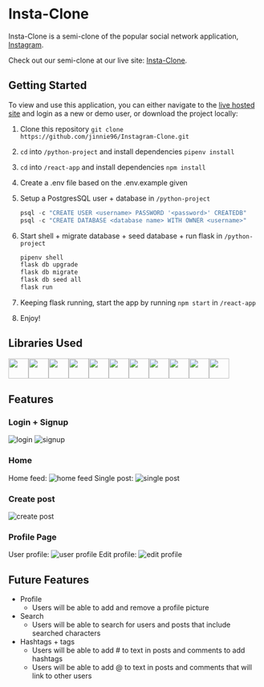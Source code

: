 # Insta-Clone

Insta-Clone is a semi-clone of the popular social network application, [Instagram](https://www.instagram.com/).

Check out our semi-clone at our live site: [Insta-Clone](https://insta-clone-group.herokuapp.com/login).


## Getting Started
To view and use this application, you can either navigate to the [live hosted site](https://insta-clone-group.herokuapp.com/login) and login as a new or demo user, or download the project locally:
1. Clone this repository ```git clone https://github.com/jinnie96/Instagram-Clone.git```

2. ```cd``` into ```/python-project``` and install dependencies ```pipenv install```

3. ```cd``` into ```/react-app``` and install dependencies ```npm install```

4.  Create a .env file based on the .env.example given

5.  Setup a PostgresSQL user + database in ```/python-project```
    ```javascript
    psql -c "CREATE USER <username> PASSWORD '<password>' CREATEDB"
    psql -c "CREATE DATABASE <database name> WITH OWNER <username>"
    ```

6. Start shell + migrate database + seed database + run flask in ```/python-project```
    ```javascript
    pipenv shell
    flask db upgrade
    flask db migrate
    flask db seed all
    flask run
    ```

6. Keeping flask running, start the app by running ```npm start``` in ```/react-app```

7. Enjoy!

## Libraries Used
<img  src="https://cdn.jsdelivr.net/gh/devicons/devicon/icons/javascript/javascript-original.svg" height=40/><img src="https://cdn.jsdelivr.net/gh/devicons/devicon/icons/python/python-original.svg" height=40/><img src="https://cdn.jsdelivr.net/gh/devicons/devicon/icons/react/react-original.svg" height=40/><img src="https://cdn.jsdelivr.net/gh/devicons/devicon/icons/redux/redux-original.svg" height=40/><img  src="https://cdn.jsdelivr.net/gh/devicons/devicon/icons/postgresql/postgresql-original.svg" height=40/><img src="https://cdn.jsdelivr.net/gh/devicons/devicon/icons/sqlalchemy/sqlalchemy-original.svg" height=40/><img src="https://cdn.jsdelivr.net/gh/devicons/devicon/icons/nodejs/nodejs-plain-wordmark.svg" height=40/><img  src="https://cdn.jsdelivr.net/gh/devicons/devicon/icons/css3/css3-original.svg" height=40/><img  src="https://cdn.jsdelivr.net/gh/devicons/devicon/icons/html5/html5-original.svg" height=40/><img src="https://cdn.jsdelivr.net/gh/devicons/devicon/icons/vscode/vscode-original.svg" height=40/><img  src="https://cdn.jsdelivr.net/gh/devicons/devicon/icons/git/git-original.svg" height=40/>

## Features
### Login + Signup
![login](./Images/ReadMePhotos/6-login.png)
![signup](./Images/ReadMePhotos/7-signup.png)

### Home
Home feed:
![home feed](./Images/ReadMePhotos/1-homefeed.png)
Single post:
![single post](./Images/ReadMePhotos/2-singlepost.png)

### Create post
![create post](./Images/ReadMePhotos/3-createpost.png)

### Profile Page
User profile:
![user profile](./Images/ReadMePhotos/4-viewprofile.png)
Edit profile:
![edit profile](./Images/ReadMePhotos/5-editprofile.png)

## Future Features
- Profile
   - Users will be able to add and remove a profile picture
- Search
    - Users will be able to search for users and posts that include searched characters
- Hashtags + tags
    - Users will be able to add # to text in posts and comments to add hashtags
    - Users will be able to add @ to text in posts and comments that will link to other users
